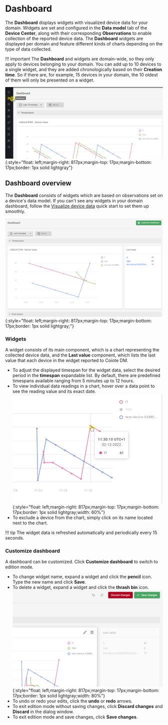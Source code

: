 # Dashboard

The **Dashboard** displays widgets with visualized device data for your domain. Widgets are set and configured in the **Data model** tab of the **Device Center**, along with their corresponding **Observations** to enable collection of the reported device data. The **Dashboard** widgets are displayed per domain and feature different kinds of charts depending on the type of data collected.

!!! important
    The **Dashboard** and widgets are domain-wide, so they only apply to devices belonging to your domain. You can add up to 10 devices to a single widget, and they are added chronologically based on their **Creation time**. So if there are, for example, 15 devices in your domain, the 10 oldest of them will only be presented on a widget.

![Dashboard menu entry](images/dashboard_view.png "Dashboard menu entry"){:style="float: left;margin-right: 817px;margin-top: 17px;margin-bottom: 17px;border: 1px solid lightgray"}

## Dashboard overview

The **Dashboard** consists of widgets which are based on observations set on a device's data model. If you can't see any widgets in your domain dashboard, follow the [Visualize device data](Visualize_device_data.md) quick start to set them up smoothly.   

  ![Dashboard](images/dashboard.png "Dashboard"){:style="float: left;margin-right: 817px;margin-top: 17px;margin-bottom: 17px;border: 1px solid lightgray;"}

### Widgets

A widget consists of its main component, which is a chart representing the collected device data, and the **Last value** component, which lists the last value that each device in the widget reported to Coiote DM. 

- To adjust the displayed timespan for the widget data, select the desired period in the **timespan** expandable list. By default, there are predefined timespans available ranging from 5 minutes up to 12 hours. 
- To view individual data readings in a chart, hover over a data point to see the reading value and its exact date.  
  ![Widget reading value](images/dashboard_hover.png "Widget reading value"){:style="float: left;margin-right: 817px;margin-top: 17px;margin-bottom: 17px;border: 1px solid lightgray;width: 60%"}  
- To exclude a device from the chart, simply click on its name located next to the chart. 

!!! tip
    The widget data is refreshed automatically and periodically every 15 seconds.

### Customize dashboard

A dashboard can be customized. Click **Customize dashboard** to switch to edition mode.

- To change widget name, expand a widget and click the **pencil** icon. Type the new name and click **Save**. 
- To delete a widget, expand a widget and click the **thrash bin** icon.
![Dashboard edition mode](images/dashboard_edit.png "Dashboard edition mode"){:style="float: left;margin-right: 817px;margin-top: 17px;margin-bottom: 17px;border: 1px solid lightgray;width: 80%"}  
- To undo or redo your edits, click the **undo** or **redo** arrows.
- To exit edition mode without saving changes, click **Discard changes** and **Discard** in the dialog window.
- To exit edition mode and save changes, click **Save changes**.